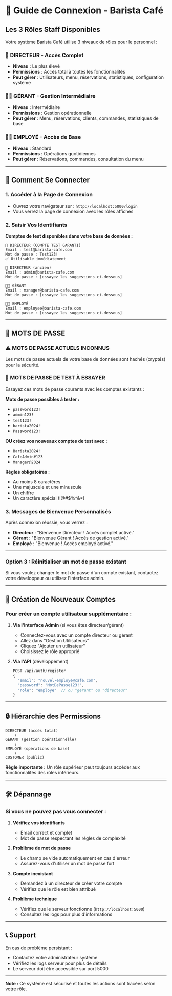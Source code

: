 # 🔐 Guide de Connexion - Barista Café

## Les 3 Rôles Staff Disponibles

Votre système Barista Café utilise 3 niveaux de rôles pour le personnel :

### 🎯 **DIRECTEUR** - Accès Complet
- **Niveau** : Le plus élevé
- **Permissions** : Accès total à toutes les fonctionnalités
- **Peut gérer** : Utilisateurs, menu, réservations, statistiques, configuration système

### 👨‍💼 **GÉRANT** - Gestion Intermédiaire  
- **Niveau** : Intermédiaire
- **Permissions** : Gestion opérationnelle
- **Peut gérer** : Menu, réservations, clients, commandes, statistiques de base

### 👩‍💻 **EMPLOYÉ** - Accès de Base
- **Niveau** : Standard
- **Permissions** : Opérations quotidiennes
- **Peut gérer** : Réservations, commandes, consultation du menu

---

## 🚀 Comment Se Connecter

### 1. Accéder à la Page de Connexion
- Ouvrez votre navigateur sur : `http://localhost:5000/login`
- Vous verrez la page de connexion avec les rôles affichés

### 2. Saisir Vos Identifiants

**Comptes de test disponibles dans votre base de données :**

```
🎯 DIRECTEUR (COMPTE TEST GARANTI)
Email : test@barista-cafe.com
Mot de passe : Test123!
✅ Utilisable immédiatement

🎯 DIRECTEUR (ancien)
Email : admin@barista-cafe.com
Mot de passe : [essayez les suggestions ci-dessous]

👨‍💼 GÉRANT  
Email : manager@barista-cafe.com
Mot de passe : [essayez les suggestions ci-dessous]

👩‍💻 EMPLOYÉ
Email : employee@barista-cafe.com
Mot de passe : [essayez les suggestions ci-dessous]
```

---

## 🔑 **MOTS DE PASSE**

### ⚠️ MOTS DE PASSE ACTUELS INCONNUS
Les mots de passe actuels de votre base de données sont hachés (cryptés) pour la sécurité.

### 🔑 MOTS DE PASSE DE TEST À ESSAYER

Essayez ces mots de passe courants avec les comptes existants :

**Mots de passe possibles à tester :**
- `password123!`
- `admin123!`
- `test123!` 
- `barista2024!`
- `Password123!`

**OU créez vos nouveaux comptes de test avec :**
- `Barista2024!` 
- `CafeAdmin#123`
- `Manager@2024`

**Règles obligatoires :**
- Au moins 8 caractères
- Une majuscule et une minuscule
- Un chiffre
- Un caractère spécial (!@#$%^&*)

### 3. Messages de Bienvenue Personnalisés

Après connexion réussie, vous verrez :
- **Directeur** : "Bienvenue Directeur ! Accès complet activé."
- **Gérant** : "Bienvenue Gérant ! Accès de gestion activé."
- **Employé** : "Bienvenue ! Accès employé activé."

---

### Option 3 : Réinitialiser un mot de passe existant
Si vous voulez changer le mot de passe d'un compte existant, contactez votre développeur ou utilisez l'interface admin.

---

## 👤 Création de Nouveaux Comptes

### Pour créer un compte utilisateur supplémentaire :

1. **Via l'interface Admin** (si vous êtes directeur/gérant)
   - Connectez-vous avec un compte directeur ou gérant
   - Allez dans "Gestion Utilisateurs"
   - Cliquez "Ajouter un utilisateur"
   - Choisissez le rôle approprié

2. **Via l'API** (développement)
   ```javascript
   POST /api/auth/register
   {
     "email": "nouvel-employe@cafe.com",
     "password": "MotDePasse123!",
     "role": "employe"  // ou "gerant" ou "directeur"
   }
   ```

---

## 🔒 Hiérarchie des Permissions

```
DIRECTEUR (accès total)
    ↓
GÉRANT (gestion opérationnelle)
    ↓
EMPLOYÉ (opérations de base)
    ↓
CUSTOMER (public)
```

**Règle importante :** Un rôle supérieur peut toujours accéder aux fonctionnalités des rôles inférieurs.

---

## 🛠️ Dépannage

### Si vous ne pouvez pas vous connecter :

1. **Vérifiez vos identifiants**
   - Email correct et complet
   - Mot de passe respectant les règles de complexité

2. **Problème de mot de passe**
   - Le champ se vide automatiquement en cas d'erreur
   - Assurez-vous d'utiliser un mot de passe fort

3. **Compte inexistant**
   - Demandez à un directeur de créer votre compte
   - Vérifiez que le rôle est bien attribué

4. **Problème technique**
   - Vérifiez que le serveur fonctionne (`http://localhost:5000`)
   - Consultez les logs pour plus d'informations

---

## 📞 Support

En cas de problème persistant :
- Contactez votre administrateur système
- Vérifiez les logs serveur pour plus de détails
- Le serveur doit être accessible sur port 5000

---

**Note :** Ce système est sécurisé et toutes les actions sont tracées selon votre rôle.